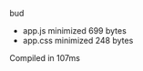 bud

 - app.js       minimized       699 bytes
 - app.css       minimized       248 bytes

Compiled in 107ms